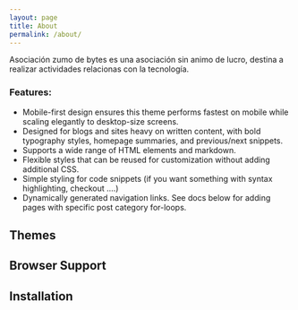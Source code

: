 ```yaml
---
layout: page
title: About
permalink: /about/
---
```


Asociación zumo de bytes es una asociación sin animo de lucro, destina a realizar actividades relacionas con la tecnología.

### Features:
* Mobile-first design ensures this theme performs fastest on mobile while scaling elegantly to desktop-size screens.
* Designed for blogs and sites heavy on written content, with bold typography styles, homepage summaries, and previous/next snippets.
* Supports a wide range of HTML elements and markdown.
* Flexible styles that can be reused for customization without adding additional CSS.
* Simple styling for code snippets (if you want something with syntax highlighting, checkout ....)
* Dynamically generated navigation links. See docs below for adding pages with specific post category for-loops.

## Themes

## Browser Support

## Installation
